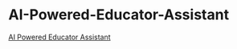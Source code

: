 # AI-Powered-Educator-Assistant

[AI Powered Educator Assistant](https://stackblitz.com/~/github.com/Gayathripriyaa/AI-Powered-Educator-Assistant)
